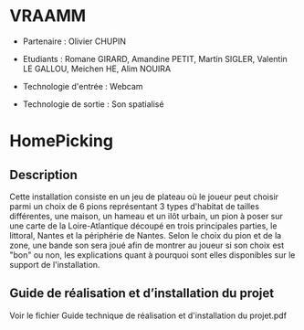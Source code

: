 # VRAAMM

- Partenaire : Olivier CHUPIN

- Etudiants : Romane GIRARD, Amandine PETIT, Martin SIGLER, Valentin LE GALLOU, Meichen HE, Alim NOUIRA

- Technologie d'entrée : Webcam 

- Technologie de sortie : Son spatialisé

  

# HomePicking

## Description

Cette installation consiste en un jeu de plateau où le joueur peut choisir parmi un choix de 6 pions représentant 3 types d'habitat de tailles différentes, une maison, un hameau et un ilôt urbain, un pion à poser sur une carte de la Loire-Atlantique découpé en trois principales parties, le littoral, Nantes et la périphérie de Nantes. Selon le choix du pion et de la zone, une bande son sera joué afin de montrer au joueur si son choix est "bon" ou non, les explications quant à pourquoi sont elles disponibles sur le support de l'installation.

## Guide de réalisation et d’installation du projet

Voir le fichier Guide technique de réalisation et d'installation du projet.pdf
